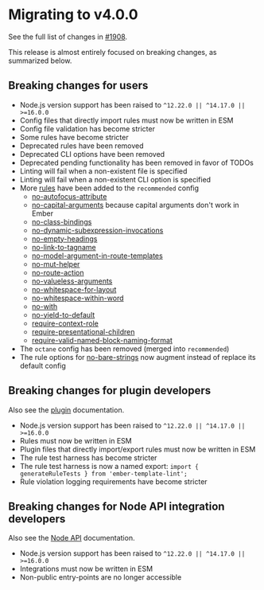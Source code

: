 # Migrating to v4.0.0

See the full list of changes in [#1908](https://github.com/ember-template-lint/ember-template-lint/issues/1908).

This release is almost entirely focused on breaking changes, as summarized below.

## Breaking changes for users

* Node.js version support has been raised to `^12.22.0 || ^14.17.0 || >=16.0.0`
* Config files that directly import rules must now be written in ESM
* Config file validation has become stricter
* Some rules have become stricter
* Deprecated rules have been removed
* Deprecated CLI options have been removed
* Deprecated pending functionality has been removed in favor of TODOs
* Linting will fail when a non-existent file is specified
* Linting will fail when a non-existent CLI option is specified
* More [rules](../../README.md#rules) have been added to the `recommended` config
  * [no-autofocus-attribute](../rule/no-autofocus-attribute.md)
  * [no-capital-arguments](../rule/no-capital-arguments.md) because capital arguments don't work in Ember
  * [no-class-bindings](../rule/no-class-bindings.md)
  * [no-dynamic-subexpression-invocations](../rule/no-dynamic-subexpression-invocations.md)
  * [no-empty-headings](../rule/no-empty-headings.md)
  * [no-link-to-tagname](../rule/no-link-to-tagname.md)
  * [no-model-argument-in-route-templates](../rule/no-model-argument-in-route-templates.md)
  * [no-mut-helper](../rule/no-mut-helper.md)
  * [no-route-action](../rule/no-route-action.md)
  * [no-valueless-arguments](../rule/no-valueless-arguments.md)
  * [no-whitespace-for-layout](../rule/no-whitespace-for-layout.md)
  * [no-whitespace-within-word](../rule/no-whitespace-within-word.md)
  * [no-with](../rule/no-with.md)
  * [no-yield-to-default](../rule/no-yield-to-default.md)
  * [require-context-role](../rule/require-context-role.md)
  * [require-presentational-children](../rule/require-presentational-children.md)
  * [require-valid-named-block-naming-format](../rule/require-valid-named-block-naming-format.md)
* The `octane` config has been removed (merged into `recommended`)
* The rule options for [no-bare-strings](../rule/no-bare-strings.md) now augment instead of replace its default config

## Breaking changes for plugin developers

Also see the [plugin](../plugins.md) documentation.

* Node.js version support has been raised to `^12.22.0 || ^14.17.0 || >=16.0.0`
* Rules must now be written in ESM
* Plugin files that directly import/export rules must now be written in ESM
* The rule test harness has become stricter
* The rule test harness is now a named export: `import { generateRuleTests } from 'ember-template-lint';`
* Rule violation logging requirements have become stricter

## Breaking changes for Node API integration developers

Also see the [Node API](../node-api.md) documentation.

* Node.js version support has been raised to `^12.22.0 || ^14.17.0 || >=16.0.0`
* Integrations must now be written in ESM
* Non-public entry-points are no longer accessible
